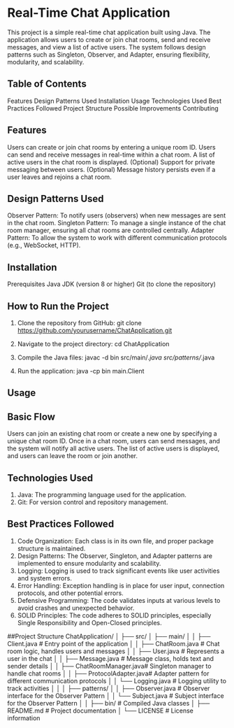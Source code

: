 # Real-Time Chat Application
This project is a simple real-time chat application built using Java. 
The application allows users to create or join chat rooms, send and receive messages, and view a list of active users. 
The system follows design patterns such as Singleton, Observer, and Adapter, ensuring flexibility, modularity, and scalability.

## Table of Contents
Features
Design Patterns Used
Installation
Usage
Technologies Used
Best Practices Followed
Project Structure
Possible Improvements
Contributing

## Features
Users can create or join chat rooms by entering a unique room ID.
Users can send and receive messages in real-time within a chat room.
A list of active users in the chat room is displayed.
(Optional) Support for private messaging between users.
(Optional) Message history persists even if a user leaves and rejoins a chat room.

## Design Patterns Used
Observer Pattern: To notify users (observers) when new messages are sent in the chat room.
Singleton Pattern: To manage a single instance of the chat room manager, ensuring all chat rooms are controlled centrally.
Adapter Pattern: To allow the system to work with different communication protocols (e.g., WebSocket, HTTP).

## Installation
Prerequisites
Java JDK (version 8 or higher)
Git (to clone the repository)

## How to Run the Project
1. Clone the repository from GitHub:
git clone https://github.com/yourusername/ChatApplication.git

2. Navigate to the project directory:
cd ChatApplication

3. Compile the Java files:
javac -d bin src/main/*.java src/patterns/*.java

4. Run the application:
java -cp bin main.Client

## Usage
## Basic Flow
Users can join an existing chat room or create a new one by specifying a unique chat room ID.
Once in a chat room, users can send messages, and the system will notify all active users.
The list of active users is displayed, and users can leave the room or join another.


## Technologies Used
1. Java: The programming language used for the application.
2. Git: For version control and repository management.


## Best Practices Followed
1. Code Organization: Each class is in its own file, and proper package structure is maintained.
2. Design Patterns: The Observer, Singleton, and Adapter patterns are implemented to ensure modularity and scalability.
3. Logging: Logging is used to track significant events like user activities and system errors.
4. Error Handling: Exception handling is in place for user input, connection protocols, and other potential errors.
5. Defensive Programming: The code validates inputs at various levels to avoid crashes and unexpected behavior.
6. SOLID Principles: The code adheres to SOLID principles, especially Single Responsibility and Open-Closed principles.

##Project Structure
ChatApplication/
│
├── src/
│   ├── main/
│   │   ├── Client.java         # Entry point of the application
│   │   ├── ChatRoom.java       # Chat room logic, handles users and messages
│   │   ├── User.java           # Represents a user in the chat
│   │   ├── Message.java        # Message class, holds text and sender details
│   │   ├── ChatRoomManager.java# Singleton manager to handle chat rooms
│   │   ├── ProtocolAdapter.java# Adapter pattern for different communication protocols
│   │   └── Logging.java        # Logging utility to track activities
│   │
│   ├── patterns/
│   │   ├── Observer.java       # Observer interface for the Observer Pattern
│   │   └── Subject.java        # Subject interface for the Observer Pattern
│   │
├── bin/                        # Compiled Java classes
│
├── README.md                   # Project documentation
│
└── LICENSE                     # License information
